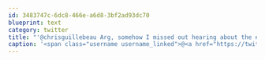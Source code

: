 ```yaml
---
id: 3483747c-6dc8-466e-a6d8-3bf2ad93dc70
blueprint: text
category: twitter
title: "'@chrisguillebeau Arg, somehow I missed out hearing about the #WDS until now.  Waitlisted!"
caption: '<span class="username username_linked">@<a href="https://twitter.com/chrisguillebeau" title="Chris Guillebeau">chrisguillebeau</a></span> Arg, somehow I missed out hearing about the <span class="hashtag hashtag_local">#<a href="http://tweettemp.darylchymko.ca/?tag=wds">WDS</a> until now.  Waitlisted!'
---
```

